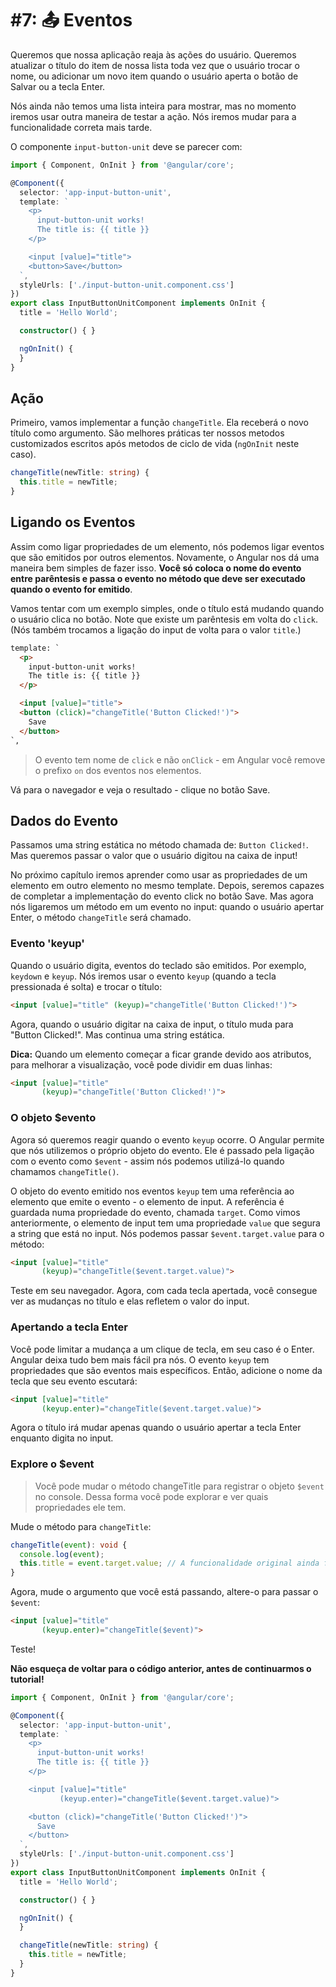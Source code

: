 
# \#7: 📤 Eventos

Queremos que nossa aplicação reaja às ações do usuário. Queremos atualizar o título do item de nossa lista toda vez que o usuário trocar o nome, ou adicionar um novo item quando o usuário aperta o botão de Salvar ou a tecla Enter.

Nós ainda não temos uma lista inteira para mostrar, mas no momento iremos usar outra maneira de testar a ação. Nós iremos mudar para a funcionalidade correta mais tarde.

O componente `input-button-unit` deve se parecer com:

```typescript
import { Component, OnInit } from '@angular/core';

@Component({
  selector: 'app-input-button-unit',
  template: `
    <p>
      input-button-unit works!
      The title is: {{ title }}
    </p>

    <input [value]="title">
    <button>Save</button>
  `,
  styleUrls: ['./input-button-unit.component.css']
})
export class InputButtonUnitComponent implements OnInit {
  title = 'Hello World';

  constructor() { }

  ngOnInit() {
  }
}
```

## Ação

Primeiro, vamos implementar a função `changeTitle`. Ela receberá o novo título como argumento. São melhores práticas ter nossos metodos customizados escritos após metodos de ciclo de vida \(`ngOnInit` neste caso\).

```typescript
changeTitle(newTitle: string) {
  this.title = newTitle;
}
```

## Ligando os Eventos
Assim como ligar propriedades de um elemento, nós podemos ligar eventos que são emitidos por outros elementos. Novamente, o Angular nos dá uma maneira bem simples de fazer isso. **Você só coloca o nome do evento entre parêntesis e passa o evento no método que deve ser executado quando o evento for emitido**.

Vamos tentar com um exemplo simples, onde o título está mudando quando o usuário clica no botão. Note que existe um parêntesis em volta do `click`. \(Nós também trocamos a ligação do input de volta para o valor `title`.\)

```html
template: `
  <p>
    input-button-unit works!
    The title is: {{ title }}
  </p>

  <input [value]="title">
  <button (click)="changeTitle('Button Clicked!')">
    Save
  </button>
`,
```

> O evento tem nome de `click` e não `onClick` - em Angular você remove o prefixo `on` dos eventos nos elementos. 

Vá para o navegador e veja o resultado - clique no botão Save.

## Dados do Evento

Passamos uma string estática no método chamada de: `Button Clicked!`. Mas queremos passar o valor que o usuário digitou na caixa de input!

No próximo capítulo iremos aprender como usar as propriedades de um elemento em outro elemento no mesmo template. Depois, seremos capazes de completar a implementação do evento click no botão Save. Mas agora nós ligaremos um método em um evento no input: quando o usuário apertar Enter, o método `changeTitle` será chamado.

### Evento 'keyup' 

Quando o usuário digita, eventos do teclado são emitidos. Por exemplo, `keydown` e `keyup`. Nós iremos usar o evento `keyup` \(quando a tecla pressionada é solta) e trocar o título:

```html
<input [value]="title" (keyup)="changeTitle('Button Clicked!')">
```

Agora, quando o usuário digitar na caixa de input, o título muda para "Button Clicked!". Mas continua uma string estática.

**Dica:** Quando um elemento começar a ficar grande devido aos atributos, para melhorar a visualização, você pode dividir em duas linhas:

```html
<input [value]="title" 
       (keyup)="changeTitle('Button Clicked!')">
```

### O objeto $evento

Agora só queremos reagir quando o evento `keyup` ocorre. O Angular permite que nós utilizemos o próprio objeto do evento. Ele é passado pela ligação com o evento como `$event` - assim nós podemos utilizá-lo quando chamamos `changeTitle()`.

O objeto do evento emitido nos eventos `keyup` tem uma referência ao elemento que emite o evento - o elemento de input. A referência é guardada numa propriedade do evento, chamada `target`. Como vimos anteriormente, o elemento de input tem uma propriedade `value` que segura a string que está no input. Nós podemos passar `$event.target.value` para o método:

```html
<input [value]="title" 
       (keyup)="changeTitle($event.target.value)">
```

Teste em seu navegador. Agora, com cada tecla apertada, você consegue ver as mudanças no título e elas refletem o valor do input.

### Apertando a tecla Enter
Você pode limitar a mudança a um clique de tecla, em seu caso é o Enter. Angular deixa tudo bem mais fácil pra nós. O evento `keyup` tem propriedades que são eventos mais específicos. Então, adicione o nome da tecla que seu evento escutará:

```html
<input [value]="title" 
       (keyup.enter)="changeTitle($event.target.value)">
```

Agora o título irá mudar apenas quando o usuário apertar a tecla Enter enquanto digita no input.

### Explore o $event

> Você pode mudar o método changeTitle para registrar o objeto `$event` no console. Dessa forma você pode explorar e ver quais propriedades ele tem.

Mude o método para `changeTitle`:
```ts
changeTitle(event): void {
  console.log(event);
  this.title = event.target.value; // A funcionalidade original ainda funciona!
}
```

Agora, mude o argumento que você está passando, altere-o para passar o `$event`:

```html
<input [value]="title" 
       (keyup.enter)="changeTitle($event)">
```

Teste!

**Não esqueça de voltar para o código anterior, antes de continuarmos o tutorial!**

```typescript
import { Component, OnInit } from '@angular/core';

@Component({
  selector: 'app-input-button-unit',
  template: `
    <p>
      input-button-unit works!
      The title is: {{ title }}
    </p>

    <input [value]="title"
           (keyup.enter)="changeTitle($event.target.value)">

    <button (click)="changeTitle('Button Clicked!')">
      Save
    </button>
  `,
  styleUrls: ['./input-button-unit.component.css']
})
export class InputButtonUnitComponent implements OnInit {
  title = 'Hello World';

  constructor() { }

  ngOnInit() {
  }

  changeTitle(newTitle: string) {
    this.title = newTitle;
  }
}
```
